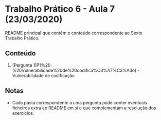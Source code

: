 # Trabalho Prático 6 - Aula 7 (23/03/2020)

README principal que contém o conteúdo correspondente ao Sexto Trabalho Prático.

## Conteúdo

1. [Pergunta 1]P1%20-%20Vulnerabilidade%20de%20codifica%C3%A7%C3%A3o) - Vulnerabilidade de codificação

<p>

## Notas

- Cada pasta correspondente a uma pergunta pode conter eventuais ficheiros extra ao README em si e que complementam a resolução dos exercícios.
